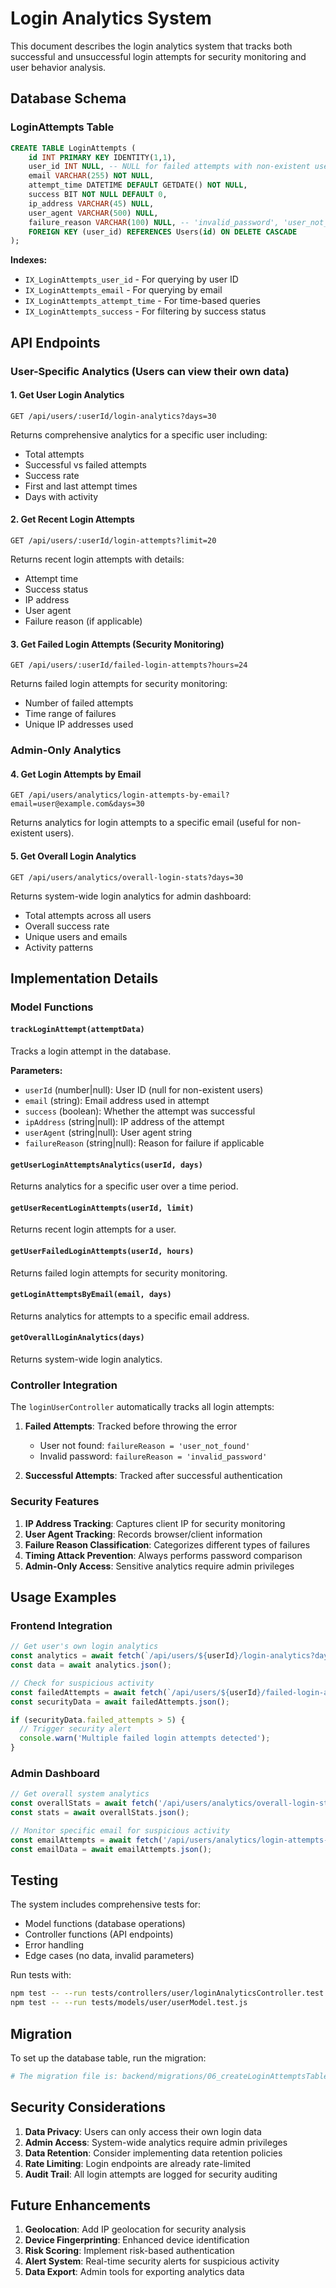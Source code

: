 # Login Analytics System

This document describes the login analytics system that tracks both successful and unsuccessful login attempts for security monitoring and user behavior analysis.

## Database Schema

### LoginAttempts Table

```sql
CREATE TABLE LoginAttempts (
    id INT PRIMARY KEY IDENTITY(1,1),
    user_id INT NULL, -- NULL for failed attempts with non-existent users
    email VARCHAR(255) NOT NULL,
    attempt_time DATETIME DEFAULT GETDATE() NOT NULL,
    success BIT NOT NULL DEFAULT 0,
    ip_address VARCHAR(45) NULL,
    user_agent VARCHAR(500) NULL,
    failure_reason VARCHAR(100) NULL, -- 'invalid_password', 'user_not_found', 'account_locked', etc.
    FOREIGN KEY (user_id) REFERENCES Users(id) ON DELETE CASCADE
);
```

**Indexes:**
- `IX_LoginAttempts_user_id` - For querying by user ID
- `IX_LoginAttempts_email` - For querying by email
- `IX_LoginAttempts_attempt_time` - For time-based queries
- `IX_LoginAttempts_success` - For filtering by success status

## API Endpoints

### User-Specific Analytics (Users can view their own data)

#### 1. Get User Login Analytics
```
GET /api/users/:userId/login-analytics?days=30
```
Returns comprehensive analytics for a specific user including:
- Total attempts
- Successful vs failed attempts
- Success rate
- First and last attempt times
- Days with activity

#### 2. Get Recent Login Attempts
```
GET /api/users/:userId/login-attempts?limit=20
```
Returns recent login attempts with details:
- Attempt time
- Success status
- IP address
- User agent
- Failure reason (if applicable)

#### 3. Get Failed Login Attempts (Security Monitoring)
```
GET /api/users/:userId/failed-login-attempts?hours=24
```
Returns failed login attempts for security monitoring:
- Number of failed attempts
- Time range of failures
- Unique IP addresses used

### Admin-Only Analytics

#### 4. Get Login Attempts by Email
```
GET /api/users/analytics/login-attempts-by-email?email=user@example.com&days=30
```
Returns analytics for login attempts to a specific email (useful for non-existent users).

#### 5. Get Overall Login Analytics
```
GET /api/users/analytics/overall-login-stats?days=30
```
Returns system-wide login analytics for admin dashboard:
- Total attempts across all users
- Overall success rate
- Unique users and emails
- Activity patterns

## Implementation Details

### Model Functions

#### `trackLoginAttempt(attemptData)`
Tracks a login attempt in the database.

**Parameters:**
- `userId` (number|null): User ID (null for non-existent users)
- `email` (string): Email address used in attempt
- `success` (boolean): Whether the attempt was successful
- `ipAddress` (string|null): IP address of the attempt
- `userAgent` (string|null): User agent string
- `failureReason` (string|null): Reason for failure if applicable

#### `getUserLoginAttemptsAnalytics(userId, days)`
Returns analytics for a specific user over a time period.

#### `getUserRecentLoginAttempts(userId, limit)`
Returns recent login attempts for a user.

#### `getUserFailedLoginAttempts(userId, hours)`
Returns failed login attempts for security monitoring.

#### `getLoginAttemptsByEmail(email, days)`
Returns analytics for attempts to a specific email address.

#### `getOverallLoginAnalytics(days)`
Returns system-wide login analytics.

### Controller Integration

The `loginUserController` automatically tracks all login attempts:

1. **Failed Attempts**: Tracked before throwing the error
   - User not found: `failureReason = 'user_not_found'`
   - Invalid password: `failureReason = 'invalid_password'`

2. **Successful Attempts**: Tracked after successful authentication

### Security Features

1. **IP Address Tracking**: Captures client IP for security monitoring
2. **User Agent Tracking**: Records browser/client information
3. **Failure Reason Classification**: Categorizes different types of failures
4. **Timing Attack Prevention**: Always performs password comparison
5. **Admin-Only Access**: Sensitive analytics require admin privileges

## Usage Examples

### Frontend Integration

```javascript
// Get user's own login analytics
const analytics = await fetch(`/api/users/${userId}/login-analytics?days=30`);
const data = await analytics.json();

// Check for suspicious activity
const failedAttempts = await fetch(`/api/users/${userId}/failed-login-attempts?hours=24`);
const securityData = await failedAttempts.json();

if (securityData.failed_attempts > 5) {
  // Trigger security alert
  console.warn('Multiple failed login attempts detected');
}
```

### Admin Dashboard

```javascript
// Get overall system analytics
const overallStats = await fetch('/api/users/analytics/overall-login-stats?days=30');
const stats = await overallStats.json();

// Monitor specific email for suspicious activity
const emailAttempts = await fetch('/api/users/analytics/login-attempts-by-email?email=suspicious@example.com');
const emailData = await emailAttempts.json();
```

## Testing

The system includes comprehensive tests for:
- Model functions (database operations)
- Controller functions (API endpoints)
- Error handling
- Edge cases (no data, invalid parameters)

Run tests with:
```bash
npm test -- --run tests/controllers/user/loginAnalyticsController.test.js
npm test -- --run tests/models/user/userModel.test.js
```

## Migration

To set up the database table, run the migration:
```bash
# The migration file is: backend/migrations/06_createLoginAttemptsTable.sql
```

## Security Considerations

1. **Data Privacy**: Users can only access their own login data
2. **Admin Access**: System-wide analytics require admin privileges
3. **Data Retention**: Consider implementing data retention policies
4. **Rate Limiting**: Login endpoints are already rate-limited
5. **Audit Trail**: All login attempts are logged for security auditing

## Future Enhancements

1. **Geolocation**: Add IP geolocation for security analysis
2. **Device Fingerprinting**: Enhanced device identification
3. **Risk Scoring**: Implement risk-based authentication
4. **Alert System**: Real-time security alerts for suspicious activity
5. **Data Export**: Admin tools for exporting analytics data 